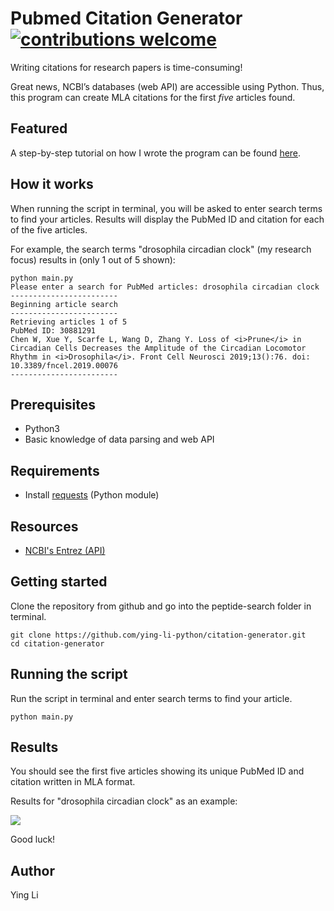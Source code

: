 # Pubmed Citation Generator [![contributions welcome](https://img.shields.io/badge/contributions-welcome-brightgreen.svg?style=flat)](https://github.com/dwyl/esta/issues)


Writing citations for research papers is time-consuming!

Great news, NCBI’s databases (web API) are accessible using Python. Thus, this program can create MLA citations for the first *five* articles found.

## Featured 
A step-by-step tutorial on how I wrote the program can be found [here](https://creativepython.wordpress.com/2019/04/01/biologypython-retrieve-ncbis-pubmed-articles-and-create-citations-with-python-tutorial/).

## How it works 
When running the script in terminal, you will be asked to enter search terms to find your articles. Results will display the PubMed ID and citation for each of the five articles. 

For example, the search terms "drosophila circadian clock" (my research focus) results in (only 1 out of 5 shown): 
```
python main.py 
Please enter a search for PubMed articles: drosophila circadian clock 
------------------------
Beginning article search
------------------------
Retrieving articles 1 of 5
PubMed ID: 30881291
Chen W, Xue Y, Scarfe L, Wang D, Zhang Y. Loss of <i>Prune</i> in Circadian Cells Decreases the Amplitude of the Circadian Locomotor Rhythm in <i>Drosophila</i>. Front Cell Neurosci 2019;13():76. doi: 10.3389/fncel.2019.00076
------------------------
```


## Prerequisites
- Python3
- Basic knowledge of data parsing and web API 

## Requirements
- Install [requests](https://www.pythonforbeginners.com/requests/using-requests-in-python) (Python module)

## Resources 
- [NCBI's Entrez (API)](https://www.ncbi.nlm.nih.gov/books/NBK25500/) 

## Getting started 
Clone the repository from github and go into the peptide-search folder in terminal.
```
git clone https://github.com/ying-li-python/citation-generator.git
cd citation-generator
```

## Running the script 

Run the script in terminal and enter search terms to find your article.
```
python main.py
```

## Results 
You should see the first five articles showing its unique PubMed ID and citation written in MLA format. 

Results for "drosophila circadian clock" as an example:

<img src="https://raw.githubusercontent.com/ying-li-python/pubmed-search-api/master/Images/results.png"> 

Good luck! 

## Author
Ying Li 
